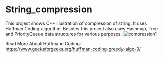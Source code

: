 # String_compression
This project shows C++ illustration of compression of string. It uses Huffman Coding algorithm. Besides this project also uses Hashmap, Tree and PriorityQueue data structures for various purposes.
![compression1](https://github.com/madhav-codes/String_compression/assets/76524589/65fbbf83-43d5-49cf-8cef-84636149f479)


Read More About Huffmann Coding: https://www.geeksforgeeks.org/huffman-coding-greedy-algo-3/

